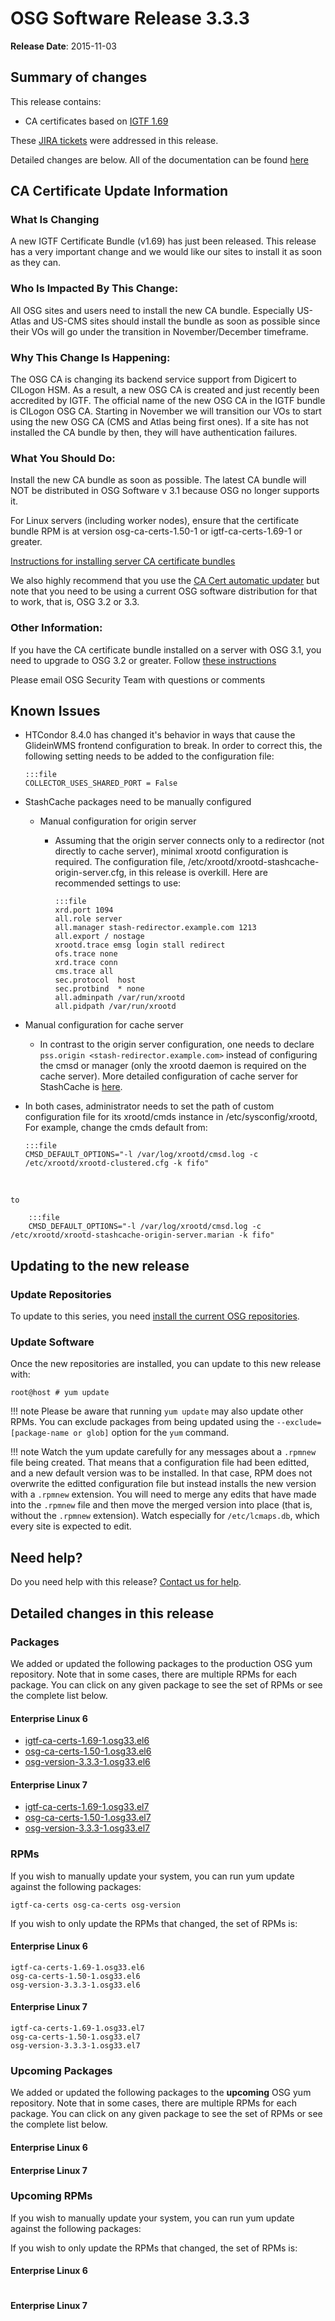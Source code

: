OSG Software Release 3.3.3
==========================

**Release Date**: 2015-11-03

Summary of changes
------------------

This release contains:

-   CA certificates based on [IGTF 1.69](https://dist.eugridpma.info/distribution/igtf/current/CHANGES)

These [JIRA tickets](https://jira.opensciencegrid.org/issues/?jql=project%20%3D%20SOFTWARE%20AND%20fixVersion%20%3D%203.3.3%20ORDER%20BY%20priority%20DESC) were addressed in this release.

Detailed changes are below. All of the documentation can be found [here](../../)

CA Certificate Update Information
---------------------------------

### What Is Changing

A new IGTF Certificate Bundle (v1.69) has just been released. This release has a very important change and we would like our sites to install it as soon as they can.

### Who Is Impacted By This Change:

All OSG sites and users need to install the new CA bundle. Especially US-Atlas and US-CMS sites should install the bundle as soon as possible since their VOs will go under the transition in November/December timeframe.

### Why This Change Is Happening:

The OSG CA is changing its backend service support from Digicert to CILogon HSM. As a result, a new OSG CA is created and just recently been accredited by IGTF. The official name of the new OSG CA in the IGTF bundle is CILogon OSG CA. Starting in November we will transition our VOs to start using the new OSG CA (CMS and Atlas being first ones). If a site has not installed the CA bundle by then, they will have authentication failures.

### What You Should Do:

Install the new CA bundle as soon as possible. The latest CA bundle will NOT be distributed in OSG Software v 3.1 because OSG no longer supports it.

For Linux servers (including worker nodes), ensure that the certificate bundle RPM is at version osg-ca-certs-1.50-1 or igtf-ca-certs-1.69-1 or greater.

[Instructions for installing server CA certificate bundles](/common/ca)

We also highly recommend that you use the [CA Cert automatic updater](/security/certificate-management#osg-ca-certificates-updater) but note that you need to be using a current OSG software distribution for that to work, that is, OSG 3.2 or 3.3.

### Other Information:

If you have the CA certificate bundle installed on a server with OSG 3.1, you need to upgrade to OSG 3.2 or greater. Follow [these instructions](/release/release_series/#updating-from-osg-31-32-33-to-33-or-34)

Please email OSG Security Team with questions or comments

Known Issues
------------

-   HTCondor 8.4.0 has changed it's behavior in ways that cause the GlideinWMS frontend configuration to break. In order to correct this, the following setting needs to be added to the configuration file:

        :::file
        COLLECTOR_USES_SHARED_PORT = False

-   StashCache packages need to be manually configured
    -   Manual configuration for origin server
        -   Assuming that the origin server connects only to a redirector (not directly to cache server), minimal xrootd configuration is required. The configuration file, /etc/xrootd/xrootd-stashcache-origin-server.cfg, in this release is overkill. Here are recommended settings to use:

                :::file
                xrd.port 1094
                all.role server
                all.manager stash-redirector.example.com 1213
                all.export / nostage
                xrootd.trace emsg login stall redirect
                ofs.trace none
                xrd.trace conn
                cms.trace all
                sec.protocol  host
                sec.protbind  * none
                all.adminpath /var/run/xrootd
                all.pidpath /var/run/xrootd

-   Manual configuration for cache server
    -   In contrast to the origin server configuration, one needs to declare `pss.origin <stash-redirector.example.com>` instead of configuring the cmsd or manager (only the xrootd daemon is required on the cache server). More detailed configuration of cache server for StashCache is [here](http://opensciencegrid.github.io/StashCache/admin/configure-cache/).
-   In both cases, administrator needs to set the path of custom configuration file for its xrootd/cmds instance in /etc/sysconfig/xrootd, For example, change the cmds default from:

        :::file
        CMSD_DEFAULT_OPTIONS="-l /var/log/xrootd/cmsd.log -c /etc/xrootd/xrootd-clustered.cfg -k fifo"
<br/>

    to

        :::file
        CMSD_DEFAULT_OPTIONS="-l /var/log/xrootd/cmsd.log -c /etc/xrootd/xrootd-stashcache-origin-server.marian -k fifo" 

Updating to the new release
---------------------------

### Update Repositories

To update to this series, you need [install the current OSG repositories](../../common/yum#install-osg-repositories).

### Update Software

Once the new repositories are installed, you can update to this new release with:

``` console
root@host # yum update
```

!!! note
    Please be aware that running `yum update` may also update other RPMs. You can exclude packages from being updated using the `--exclude=[package-name or glob]` option for the `yum` command.

!!! note
    Watch the yum update carefully for any messages about a `.rpmnew` file being created. That means that a configuration file had been editted, and a new default version was to be installed. In that case, RPM does not overwrite the editted configuration file but instead installs the new version with a `.rpmnew` extension. You will need to merge any edits that have made into the `.rpmnew` file and then move the merged version into place (that is, without the `.rpmnew` extension). Watch especially for `/etc/lcmaps.db`, which every site is expected to edit.

Need help?
----------

Do you need help with this release? [Contact us for help](../../common/help).

Detailed changes in this release
--------------------------------

### Packages

We added or updated the following packages to the production OSG yum repository. Note that in some cases, there are multiple RPMs for each package. You can click on any given package to see the set of RPMs or see the complete list below.

#### Enterprise Linux 6

-   [igtf-ca-certs-1.69-1.osg33.el6](https://koji-hub.batlab.org/koji/search?match=glob&type=build&terms=igtf-ca-certs-1.69-1.osg33.el6)
-   [osg-ca-certs-1.50-1.osg33.el6](https://koji-hub.batlab.org/koji/search?match=glob&type=build&terms=osg-ca-certs-1.50-1.osg33.el6)
-   [osg-version-3.3.3-1.osg33.el6](https://koji-hub.batlab.org/koji/search?match=glob&type=build&terms=osg-version-3.3.3-1.osg33.el6)

#### Enterprise Linux 7

-   [igtf-ca-certs-1.69-1.osg33.el7](https://koji-hub.batlab.org/koji/search?match=glob&type=build&terms=igtf-ca-certs-1.69-1.osg33.el7)
-   [osg-ca-certs-1.50-1.osg33.el7](https://koji-hub.batlab.org/koji/search?match=glob&type=build&terms=osg-ca-certs-1.50-1.osg33.el7)
-   [osg-version-3.3.3-1.osg33.el7](https://koji-hub.batlab.org/koji/search?match=glob&type=build&terms=osg-version-3.3.3-1.osg33.el7)

### RPMs

If you wish to manually update your system, you can run yum update against the following packages:

    igtf-ca-certs osg-ca-certs osg-version

If you wish to only update the RPMs that changed, the set of RPMs is:

#### Enterprise Linux 6

``` file
igtf-ca-certs-1.69-1.osg33.el6
osg-ca-certs-1.50-1.osg33.el6
osg-version-3.3.3-1.osg33.el6
```

#### Enterprise Linux 7

``` file
igtf-ca-certs-1.69-1.osg33.el7
osg-ca-certs-1.50-1.osg33.el7
osg-version-3.3.3-1.osg33.el7
```

### Upcoming Packages

We added or updated the following packages to the **upcoming** OSG yum repository. Note that in some cases, there are multiple RPMs for each package. You can click on any given package to see the set of RPMs or see the complete list below.

#### Enterprise Linux 6

#### Enterprise Linux 7

### Upcoming RPMs

If you wish to manually update your system, you can run yum update against the following packages:

If you wish to only update the RPMs that changed, the set of RPMs is:

#### Enterprise Linux 6

``` file
```

#### Enterprise Linux 7

``` file
```

